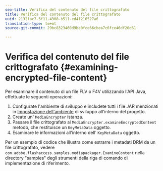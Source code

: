 ```yaml
---
seo-title: Verifica del contenuto del file crittografato
title: Verifica del contenuto del file crittografato
uuid: 2132fac7-5f11-4308-b511-ed4f216527a6
translation-type: tm+mt
source-git-commit: 29bc8323460d9be0fce66cbea7c6fce46df20d61

---
```



# Verifica del contenuto del file crittografato {#examining-encrypted-file-content}

Per esaminare il contenuto di un file FLV o F4V utilizzando l&#39;API Java, effettuate le seguenti operazioni:

1. Configurate l&#39;ambiente di sviluppo e includete tutti i file JAR menzionati in [Impostazione dell&#39;ambiente](../../aaxs-protecting-content/content-setting-up-the-sdk/content-setting-up-the-dev-env.md) di sviluppo all&#39;interno del progetto.
1. Create un&#39; `MediaEncrypter` istanza.
1. Passare il file crittografato al `MediaEncrypter.examineEncryptedContent` metodo, che restituisce un `KeyMetaData` oggetto.
1. Esaminare le informazioni all&#39;interno dell&#39; `KeyMetaData` oggetto.

Per un esempio di codice che illustra come estrarre i metadati DRM da un file crittografato, vedere `com.adobe.flashaccess.samples.mediapackager.ExamineContent` nella directory &quot;samples&quot; degli strumenti della riga di comando di implementazione di riferimento.
